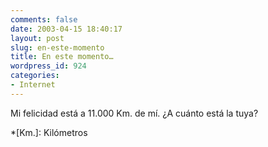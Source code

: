 ```yaml
---
comments: false
date: 2003-04-15 18:40:17
layout: post
slug: en-este-momento
title: En este momento…
wordpress_id: 924
categories:
- Internet
---
```


Mi felicidad está a 11.000 Km. de mí. ¿A cuánto está la tuya?




 
  *[Km.]: Kilómetros
